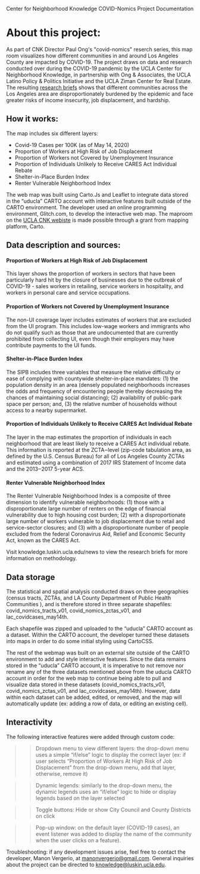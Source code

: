 Center for Neighborhood Knowledge
COVID-Nomics
Project Documentation

# About this project:

As part of CNK Director Paul Ong's "covid-nomics" reserch series, this map room visualizes how different communities in and around Los Angeles County are impacted by COVID-19. The project draws on data and research conducted over during the COVID-19 pandemic by the UCLA Center for Neighborhood Knowledge, in partnership with Ong & Associates, the UCLA Latino Policy & Politics Initiative and the UCLA Ziman Center for Real Estate. The resulting [research briefs](http://knowledge.luskin.ucla.edu/news) shows that different communities across the Los Angeles area are disproportionately burdened by the epidemic and face greater risks of income insecurity, job displacement, and hardship.

## How it works:

The map includes six different layers:

* Covid-19 Cases per 100K (as of May 14, 2020)
* Proportion of Workers at High Risk of Job Displacement
* Proportion of Workers not Covered by Unemployment Insurance
* Proportion of Individuals Unlikely to Receive CARES Act Individual Rebate
* Shelter-in-Place Burden Index
* Renter Vulnerable Neighborhood Index

The web map was built using Carto.Js and Leaflet to integrate data stored in the “uducla” CARTO account with interactive features built outside of the CARTO environment. The developer used an online programming environment, Glitch.com, to develop the interactive web map. The maproom on the [UCLA CNK webiste](http://knowledge.luskin.ucla.edu/news) is made possible through a grant from mapping platform, Carto.

## Data description and sources:

#### Proportion of Workers at High Risk of Job Displacement
This layer shows the proportion of workers in sectors that have been particularly hard hit by the closure of businesses due to the outbreak of COVID-19 - sales workers in retailing, service workers in hospitality, and workers in personal care and service occupations.

#### Proportion of Workers not Covered by Unemployment Insurance
The non-UI coverage layer includes estimates of workers that are excluded from the UI program. This includes low-wage workers and immigrants who do not qualify such as those that are undocumented that are currently prohibited from collecting UI, even though their employers may have contribute payments to the UI funds.

#### Shelter-in-Place Burden Index
The SIPB includes three variables that measure the relative difficulty or ease of complying with countywide shelter-in-place mandates: (1) the population density in an area (densely populated neighborhoods increases the odds and frequency of encountering people thereby decreasing the chances of maintaining social distancing); (2) availability of public-park space per person; and, (3) the relative number of households without access to a nearby supermarket.

#### Proportion of Individuals Unlikely to Receive CARES Act Individual Rebate
The layer in the map estimates the proportion of individuals in each neighborhood that are least likely to receive a CARES Act individual rebate. This information is reported at the ZCTA‒level (zip-code tabulation area, as defined by the U.S. Census Bureau) for all of Los Angeles County ZCTAs and estimated using a combination of 2017 IRS Statement of Income data and the 2013‒2017 5-year ACS.

#### Renter Vulnerable Neighborhood Index
The Renter Vulnerable Neighborhood Index is a composite of three dimension to identify vulnerable neighborhoods: (1) those with a disproportionate large number of renters on the edge of financial vulnerability due to high housing cost burden; (2) with a disproportionate large number of workers vulnerable to job displacement due to retail and service-sector closures; and (3) with a disproportionate number of people excluded from the federal Coronavirus Aid, Relief and Economic Security Act, known as the CARES Act.

Visit knowledge.luskin.ucla.edu/news to view the research briefs for more information on methodology.

## Data storage

The statistical and spatial analysis conducted draws on three geographies (census tracts, ZCTAs, and LA County Department of Public Health Communities ), and is therefore stored in three separate shapefiles: covid_nomics_tracts_v01, covid_nomics_zctas_v01, and lac_covidcases_may14th.

Each shapefile was zipped and uploaded to the “uducla” CARTO account as a dataset. Within the CARTO account, the developer turned these datasets into maps in order to do some initial styling using CartoCSS.

The rest of the webmap was built on an external site outside of the CARTO environment to add and style interactive features. Since the data remains stored in the “uducla” CARTO account, it is imperative to not remove nor rename any of the three datasets mentioned above from the uducla CARTO account in order for the web map to continue being able to pull and visualize data stored in these datasets (covid_nomics_tracts_v01, covid_nomics_zctas_v01, and lac_covidcases_may14th). However, data within each dataset can be added, edited, or removed, and the map will automatically update (ex: adding a row of data, or editing an existing cell).

## Interactivity

The following interactive features were added through custom code:

> > Dropdown menu to view different layers: the drop-down menu uses a simple “if/else” logic to display the correct layer (ex: if user selects “Proportion of Workers At High Risk of Job Displacement” from the drop-down menu, add that layer, otherwise, remove it)

> > Dynamic legends: similarly to the drop-down menu, the dynamic legends uses an “if/else” logic to hide or display legends based on the layer selected

> > Toggle buttons: Hide or show City Council and County Districts on click

> > Pop-up window: on the default layer (COVID-19 cases), an event listener was added to display the name of the community when the user clicks on a feature).

Troubleshooting: if any development issues arise, feel free to contact the developer, Manon Vergerio, at manonvergerio@gmail.com. General inquiries about the project can be directed to knowledge@luskin.ucla.edu.
